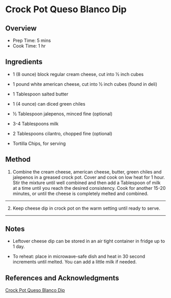 # Crock Pot Queso Blanco Dip

## Overview

- Prep Time: 5 mins
- Cook Time: 1 hr

## Ingredients

- 1 (8 ounce) block regular cream cheese, cut into ½ inch cubes

- 1 pound white american cheese, cut into ½ inch cubes (found in deli)

- 1 Tablespoon salted butter

- 1 (4 ounce) can diced green chiles

- ½ Tablespoon jalepenos, minced fine (optional)

- 3-4 Tablespoons milk

- 2 Tablespoons cilantro, chopped fine (optional)

- Tortilla Chips, for serving

## Method

1. Combine the cream cheese, american cheese, butter, green chiles and jalepenos in a greased crock pot. Cover and cook on low heat for 1 hour. Stir the mixture until well combined and then add a Tablespoon of milk at a time until you reach the desired consistency. Cook for another 15-20 minutes, or until the cheese is completely melted and combined.
---

2. Keep cheese dip in crock pot on the warm setting until ready to serve.
---

## Notes

- Leftover cheese dip can be stored in an air tight container in fridge up to 1 day.

- To reheat: place in microwave-safe dish and heat in 30 second increments until melted. You can add a little milk if needed.

## References and Acknowledgments

[Crock Pot Queso Blanco Dip](https://life-in-the-lofthouse.com/crock-pot-queso-blanco-dip/)
